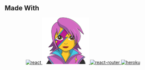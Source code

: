 ## Made With

<div align="center">
  <a href="https://reactjs.org/">
    <img src="https://upload.wikimedia.org/wikipedia/commons/thumb/a/a7/React-icon.svg/1200px-React-icon.svg.png" alt="react" height="150" width="221">
  </a>
  <a href="https://emotion.sh/docs/introduction">
    <img src="https://raw.githubusercontent.com/emotion-js/emotion/master/emotion.png" alt="emotion" height="150" width="150">
  </a>
  <a href="https://reacttraining.com/react-router/">
    <img alt="react-router" src="https://reacttraining.com/react-router/android-chrome-144x144.png" width="144">
  </a>
  <a href="https://www.heroku.com/">
    <img alt="heroku" src="https://upload.wikimedia.org/wikipedia/en/a/a9/Heroku_logo.png">
  </a>
</div>
